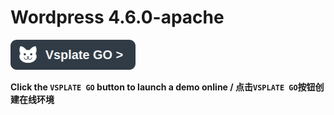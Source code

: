 # Wordpress 4.6.0-apache

<a href="https://www.vsplate.com/?docker-compose=https://github.com/vsplate/dcenvs/wordpress/4.6.0-apache"><img alt="VSPLATE GO" src="https://raw.githubusercontent.com/vsplate/images/master/vsgo_btn.png" width="200px"></a>

**Click the `VSPLATE GO` button to launch a demo online / 点击`VSPLATE GO`按钮创建在线环境**
